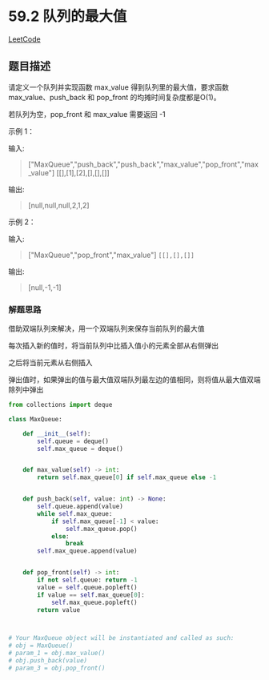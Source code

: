 # 59.2 队列的最大值

[LeetCode](https://leetcode-cn.com/problems/dui-lie-de-zui-da-zhi-lcof/)

## 题目描述

请定义一个队列并实现函数 max_value 得到队列里的最大值，要求函数max_value、push_back 和 pop_front 的均摊时间复杂度都是O(1)。

若队列为空，pop_front 和 max_value 需要返回 -1

示例 1：

输入: 
>["MaxQueue","push_back","push_back","max_value","pop_front","max_value"]
[[],[1],[2],[],[],[]]

输出:

>[null,null,null,2,1,2]

示例 2：

输入:

> ["MaxQueue","pop_front","max_value"]
> `[[],[],[]]`

输出:

> [null,-1,-1]

### 解题思路

借助双端队列来解决，用一个双端队列来保存当前队列的最大值

每次插入新的值时，将当前队列中比插入值小的元素全部从右侧弹出

之后将当前元素从右侧插入

弹出值时，如果弹出的值与最大值双端队列最左边的值相同，则将值从最大值双端除列中弹出

```python
from collections import deque

class MaxQueue:

    def __init__(self):
        self.queue = deque()
        self.max_queue = deque()


    def max_value(self) -> int:
        return self.max_queue[0] if self.max_queue else -1


    def push_back(self, value: int) -> None:
        self.queue.append(value)
        while self.max_queue:
            if self.max_queue[-1] < value:
                self.max_queue.pop()
            else:
                break
        self.max_queue.append(value)


    def pop_front(self) -> int:
        if not self.queue: return -1
        value = self.queue.popleft()
        if value == self.max_queue[0]:
            self.max_queue.popleft()
        return value



# Your MaxQueue object will be instantiated and called as such:
# obj = MaxQueue()
# param_1 = obj.max_value()
# obj.push_back(value)
# param_3 = obj.pop_front()
```
